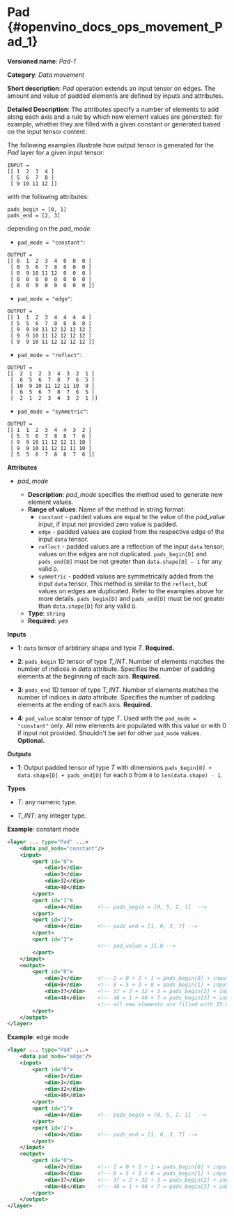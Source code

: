 # Pad {#openvino_docs_ops_movement_Pad_1}

**Versioned name**: *Pad-1*

**Category**: *Data movement*

**Short description**: *Pad* operation extends an input tensor on edges. The amount and value of padded elements are defined by inputs and attributes.

**Detailed Description**: The attributes specify a number of elements to add along each axis and a rule by which new element values are generated: for example, whether they are filled with a given constant or generated based on the input tensor content.

The following examples illustrate how output tensor is generated for the *Pad* layer for a given input tensor:
```
INPUT =
[[ 1  2  3  4 ]
 [ 5  6  7  8 ]
 [ 9 10 11 12 ]]
```
with the following attributes:
```
pads_begin = [0, 1]
pads_end = [2, 3]
```
depending on the *pad_mode*.
* `pad_mode = "constant"`:
```
OUTPUT =
[[ 0  1  2  3  4  0  0  0 ]
 [ 0  5  6  7  8  0  0  0 ]
 [ 0  9 10 11 12  0  0  0 ]
 [ 0  0  0  0  0  0  0  0 ]
 [ 0  0  0  0  0  0  0  0 ]]
```
* `pad_mode = "edge"`:
```
OUTPUT =
[[ 1  1  2  3  4  4  4  4 ]
 [ 5  5  6  7  8  8  8  8 ]
 [ 9  9 10 11 12 12 12 12 ]
 [ 9  9 10 11 12 12 12 12 ]
 [ 9  9 10 11 12 12 12 12 ]]
```
* `pad_mode = "reflect"`:
```
OUTPUT =
[[  2  1  2  3  4  3  2  1 ]
 [  6  5  6  7  8  7  6  5 ]
 [ 10  9 10 11 12 11 10  9 ]
 [  6  5  6  7  8  7  6  5 ]
 [  2  1  2  3  4  3  2  1 ]]
```
* `pad_mode = "symmetric"`:
```
OUTPUT =
[[ 1  1  2  3  4  4  3  2 ]
 [ 5  5  6  7  8  8  7  6 ]
 [ 9  9 10 11 12 12 11 10 ]
 [ 9  9 10 11 12 12 11 10 ]
 [ 5  5  6  7  8  8  7  6 ]]
```

**Attributes**

* *pad_mode*

  * **Description**: *pad_mode* specifies the method used to generate new element values.
  * **Range of values**: Name of the method in string format:
    * `constant` - padded values are equal to the value of the *pad_value* input, if input not provided zero value is padded.
    * `edge` - padded values are copied from the respective edge of the input `data` tensor.
    * `reflect` - padded values are a reflection of the input `data` tensor; values on the edges are not duplicated. `pads_begin[D]` and `pads_end[D]` must be not greater than `data.shape[D] – 1` for any valid `D`.
    * `symmetric` - padded values are symmetrically added from the input `data` tensor. This method is similar to the `reflect`, but values on edges are duplicated. Refer to the examples above for more details. `pads_begin[D]` and `pads_end[D]` must be not greater than `data.shape[D]` for any valid `D`.
  * **Type**: `string`
  * **Required**: *yes*

**Inputs**

* **1**: `data` tensor of arbitrary shape and type *T*. **Required.**

* **2**: `pads_begin` 1D tensor of type *T_INT*. Number of elements matches the number of indices in *data* attribute. Specifies the number of padding elements at the beginning of each axis. **Required.**

* **3**: `pads_end` 1D tensor of type *T_INT*. Number of elements matches the number of indices in *data* attribute. Specifies the number of padding elements at the ending of each axis. **Required.**

* **4**: `pad_value` scalar tensor of type *T*. Used with the `pad_mode = "constant"` only. All new elements are populated with this value or with 0 if input not provided. Shouldn't be set for other `pad_mode` values. **Optional.**


**Outputs**

* **1**: Output padded tensor of type *T* with dimensions `pads_begin[D] + data.shape[D] + pads_end[D]` for each `D` from `0` to `len(data.shape) - 1`.

**Types**

* *T*: any numeric type.

* *T_INT*: any integer type.


**Example**: constant mode

```xml
<layer ... type="Pad" ...>
    <data pad_mode="constant"/>
    <input>
        <port id="0">
            <dim>1</dim>
            <dim>3</dim>
            <dim>32</dim>
            <dim>40</dim>
        </port>
        <port id="1">
            <dim>4</dim>     <!-- pads_begin = [0, 5, 2, 1]  -->
        </port>
        <port id="2">
            <dim>4</dim>     <!-- pads_end = [1, 0, 3, 7] -->
        </port>
        <port id="3">
                             <!-- pad_value = 15.0 -->
        </port>
    </input>
    <output>
        <port id="0">
            <dim>2</dim>     <!-- 2 = 0 + 1 + 1 = pads_begin[0] + input.shape[0] + pads_end[0] -->
            <dim>8</dim>     <!-- 8 = 5 + 3 + 0 = pads_begin[1] + input.shape[1] + pads_end[1] -->
            <dim>37</dim>    <!-- 37 = 2 + 32 + 3 = pads_begin[2] + input.shape[2] + pads_end[2] -->
            <dim>48</dim>    <!-- 48 = 1 + 40 + 7 = pads_begin[3] + input.shape[3] + pads_end[3] -->
                             <!-- all new elements are filled with 15.0 value -->
        </port>
    </output>
</layer>
```

**Example**: edge mode

```xml
<layer ... type="Pad" ...>
    <data pad_mode="edge"/>
    <input>
        <port id="0">
            <dim>1</dim>
            <dim>3</dim>
            <dim>32</dim>
            <dim>40</dim>
        </port>
        <port id="1">
            <dim>4</dim>     <!-- pads_begin = [0, 5, 2, 1]  -->
        </port>
        <port id="2">
            <dim>4</dim>     <!-- pads_end = [1, 0, 3, 7] -->
        </port>
    </input>
    <output>
        <port id="0">
            <dim>2</dim>     <!-- 2 = 0 + 1 + 1 = pads_begin[0] + input.shape[0] + pads_end[0] -->
            <dim>8</dim>     <!-- 8 = 5 + 3 + 0 = pads_begin[1] + input.shape[1] + pads_end[1] -->
            <dim>37</dim>    <!-- 37 = 2 + 32 + 3 = pads_begin[2] + input.shape[2] + pads_end[2] -->
            <dim>48</dim>    <!-- 48 = 1 + 40 + 7 = pads_begin[3] + input.shape[3] + pads_end[3] -->
        </port>
    </output>
</layer>
```
